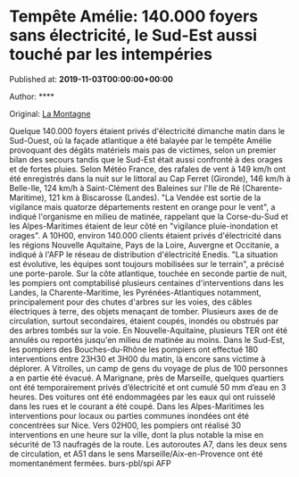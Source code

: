 
# Tempête Amélie: 140.000 foyers sans électricité, le Sud-Est aussi touché par les intempéries

Published at: **2019-11-03T00:00:00+00:00**

Author: ****

Original: [La Montagne](https://www.lamontagne.fr/france-monde/actualites/tempete-amelie-140-000-foyers-sans-electricite-le-sud-est-aussi-touche-par-les-intemperies_13676661/)

Quelque 140.000 foyers étaient privés d'électricité dimanche matin dans le Sud-Ouest, où la façade atlantique a été balayée par le tempête Amélie provoquant des dégâts matériels mais pas de victimes, selon un premier bilan des secours tandis que le Sud-Est était aussi confronté à des orages et de fortes pluies.
Selon Météo France, des rafales de vent à 149 km/h ont été enregistrés dans la nuit sur le littoral au Cap Ferret (Gironde), 146 km/h à Belle-Ile, 124 km/h à Saint-Clément des Baleines sur l'Ile de Ré (Charente-Maritime), 121 km à Biscarosse (Landes).
"La Vendée est sortie de la vigilance mais quatorze départements restent en orange pour le vent", a indiqué l'organisme en milieu de matinée, rappelant que la Corse-du-Sud et les Alpes-Maritimes étaient de leur côté en "vigilance pluie-inondation et orages".
A 10H00, environ 140.000 clients étaient privés d'électricité dans les régions Nouvelle Aquitaine, Pays de la Loire, Auvergne et Occitanie, a indiqué à l'AFP le réseau de distribution d'électricité Enedis. "La situation est évolutive, les équipes sont toujours mobilisées sur le terrain", a précisé une porte-parole.
Sur la côte atlantique, touchée en seconde partie de nuit, les pompiers ont comptabilisé plusieurs centaines d'interventions dans les Landes, la Charente-Maritime, les Pyrénées-Atlantiques notamment, principalement pour des chutes d'arbres sur les voies, des câbles électriques à terre, des objets menaçant de tomber.
Plusieurs axes de de circulation, surtout secondaires, étaient coupés, inondés ou obstrués par des arbres tombés sur la voie. En Nouvelle-Aquitaine, plusieurs TER ont été annulés ou reportés jusqu'en milieu de matinée au moins.
Dans le Sud-Est, les pompiers des Bouches-du-Rhône les pompiers ont effectué 180 interventions entre 23H30 et 3H00 du matin, là encore sans victime à déplorer. A Vitrolles, un camp de gens du voyage de plus de 100 personnes a en partie été évacué.
A Marignane, près de Marseille, quelques quartiers ont été temporairement privés d’électricité et ont cumulé 50 mm d’eau en 3 heures. Des voitures ont été endommagées par les eaux qui ont ruisselé dans les rues et le courant a été coupé.
Dans les Alpes-Maritimes les interventions pour locaux ou parties communes inondées ont été concentrées sur Nice. Vers 02H00, les pompiers ont réalisé 30 interventions en une heure sur la ville, dont la plus notable la mise en sécurité de 13 naufragés de la route.
Les autoroutes A7, dans les deux sens de circulation, et A51 dans le sens Marseille/Aix-en-Provence ont été momentanément fermées.
burs-pbl/spi
AFP
